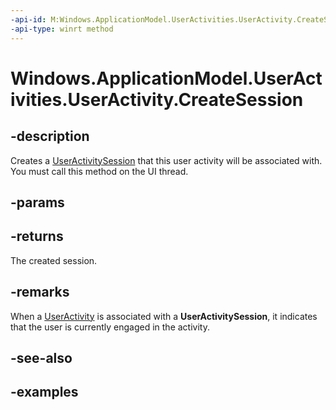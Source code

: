 ```yaml
---
-api-id: M:Windows.ApplicationModel.UserActivities.UserActivity.CreateSession
-api-type: winrt method
---
```


<!-- Method syntax.
public UserActivitySession UserActivity.CreateSession()
-->

# Windows.ApplicationModel.UserActivities.UserActivity.CreateSession

## -description

Creates a [UserActivitySession](useractivitysession.md) that this user activity will be associated with. You must call this method on the UI thread.

## -params

## -returns

The created session.

## -remarks

When a [UserActivity](useractivity.md) is associated with a **UserActivitySession**, it indicates that the user is currently engaged in the activity.

## -see-also

## -examples
